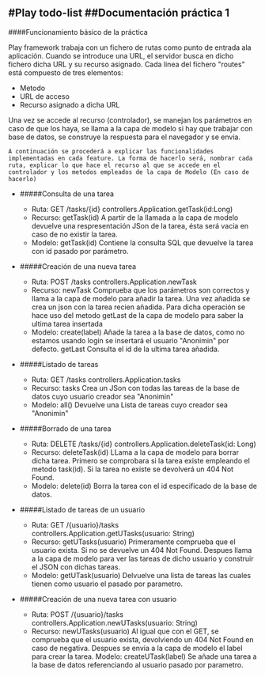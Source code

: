 #Play todo-list
##Documentación práctica 1
---
####Funcionamiento básico de la práctica

Play framework trabaja con un fichero de rutas como punto de entrada ala aplicación. Cuando se introduce una URL, el servidor busca en dicho fichero dicha URL y su recurso asignado. Cada linea del fichero "routes" está compuesto de tres elementos:

* Metodo
* URL de acceso
* Recurso asignado a dicha URL

Una vez se accede al recurso (controlador), se manejan los parámetros en caso de que los haya, se llama a la capa de modelo si hay que trabajar con base de datos, se construye la respuesta para el navegador y se envia.

```
A continuación se procederá a explicar las funcionalidades implementadas en cada feature. La forma de hacerlo será, nombrar cada ruta, explicar lo que hace el recurso al que se accede en el controlador y los metodos empleados de la capa de Modelo (En caso de hacerlo)
```

- #####Consulta de una tarea
	- Ruta: GET /tasks/{id} controllers.Application.getTask(id:Long)
	- Recurso: getTask(id) A partir de la llamada a la capa de modelo devuelve una respresentación JSon de la tarea, ésta será vacia en caso de no existir la tarea.
	- Modelo: getTask(id) Contiene la consulta SQL que devuelve la tarea con id pasado por parámetro.
	
- #####Creación de una nueva tarea
	- Ruta: POST /tasks controllers.Application.newTask
	- Recurso: newTask Comprueba que los parámetros son correctos y llama a la capa de modelo para añadir la tarea. Una vez añadida se crea un json con la tarea recien añadida. Para dicha operación se hace uso del metodo getLast de la capa de modelo para saber la ultima tarea insertada
	- Modelo: create(label) Añade la tarea a la base de datos, como no estamos usando login se insertará el usuario "Anonimin" por defecto. getLast Consulta el id de la ultima tarea añadida.

- #####Listado de tareas
	- Ruta: GET /tasks controllers.Application.tasks
	- Recurso: tasks Crea un JSon con todas las tareas de la base de datos cuyo usuario creador sea "Anonimin"
	- Modelo: all() Devuelve una Lista de tareas cuyo creador sea "Anonimin"

- #####Borrado de una tarea
	- Ruta: DELETE /tasks/{id} controllers.Application.deleteTask(id: Long)
	- Recurso: deleteTask(id) LLama a la capa de modelo para borrar dicha tarea. Primero se comprobara si la tarea existe empleando el metodo task(id). Si la tarea no existe se devolverá un 404 Not Found.
	- Modelo: delete(id) Borra la tarea con el id especificado de la base de datos. 
	
- #####Listado de tareas de un usuario
	- Ruta: GET /{usuario}/tasks controllers.Application.getUTasks(usuario: String)
	- Recurso: getUTasks(usuario) Primeramente comprueba que el usuario exista. Si no se devuelve un 404 Not Found. Despues llama a la capa de modelo para ver las tareas de dicho usuario y construir el JSON con dichas tareas.
	- Modelo: getUTask(usuario) Delvuelve una lista de tareas las cuales tienen como usuario el pasado por parametro.
	
- #####Creación de una nueva tarea con usuario
	- Ruta: POST /{usuario}/tasks controllers.Application.newUTasks(usuario: String)
	- Recurso: newUTasks(usuario) Al igual que con el GET, se comprueba que el usuario exista, devolviendo un 404 Not Found en caso de negativa. Despues se envia a la capa de modelo el label para crear la tarea.
	Modelo: createUTask(label) Se añade una tarea a la base de datos referenciando al usuario pasado por parametro.